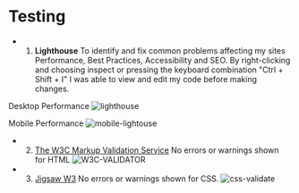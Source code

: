 # Testing

* 1. __Lighthouse__
 To identify and fix common problems affecting my sites Performance, Best Practices, Accessibility and SEO. By right-clicking and choosing inspect or
pressing the keyboard combination "Ctrl + Shift + I" I was able to view and edit my code before making changes.

Desktop Performance
![lighthouse](https://user-images.githubusercontent.com/79915855/130340311-a12a670f-4ef7-4c9d-be2f-13bea8c15dca.jpg)



Mobile Performance
![mobile-lightouse](https://user-images.githubusercontent.com/79915855/130340310-7a804b9e-29fe-4158-a3de-4487f1ed0e3a.jpg)

* 2. [The W3C Markup Validation Service](https://validator.w3.org/)
No errors or warnings shown for HTML
![W3C-VALIDATOR](https://user-images.githubusercontent.com/79915855/130340361-66852234-ee27-403b-a9e6-074e297cea78.jpg)




* 3. [Jigsaw W3](https://jigsaw.w3.org/css-validator/)
No errors or warnings shown for CSS.
![css-validate](https://user-images.githubusercontent.com/79915855/130340360-1e15665c-3d41-47b0-8d98-914fc15ccd36.jpg)

